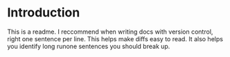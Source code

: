 # Introduction

This is a readme.
I reccommend when writing docs with version control, right one sentence per line.
This helps make diffs easy to read.
It also helps you identify long runone sentences you should break up.

